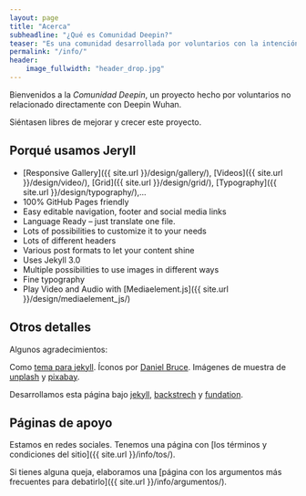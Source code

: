 ```yaml
---
layout: page
title: "Acerca"
subheadline: "¿Qué es Comunidad Deepin?"
teaser: "Es una comunidad desarrollada por voluntarios con la intención de ayudar a experimentar este sistema operativo. También participamos en proyectos relacionados a Linux."
permalink: "/info/"
header:
    image_fullwidth: "header_drop.jpg"
---
```


Bienvenidos a la *Comunidad Deepin*, un proyecto hecho por voluntarios no relacionado directamente con Deepin Wuhan. 

Siéntasen libres de mejorar y crecer este proyecto.

## Porqué usamos Jeryll

* [Responsive Gallery]({{ site.url }}/design/gallery/), [Videos]({{ site.url }}/design/video/), [Grid]({{ site.url }}/design/grid/), [Typography]({{ site.url }}/design/typography/),...
* 100% GitHub Pages friendly
* Easy editable navigation, footer and social media links
* Language Ready – just translate one file.
* Lots of possibilities to customize it to your needs
* Lots of different headers
* Various post formats to let your content shine
* Uses Jekyll 3.0
* Multiple possibilities to use images in different ways
* Fine typography
* Play Video and Audio with [Mediaelement.js]({{ site.url }}/design/mediaelement_js/)


## Otros detalles
Algunos agradecimientos:

Como [tema para jekyll](http://mademistakes.com/work/jekyll-themes/). Íconos por [Daniel Bruce](http://entypo.com/). Imágenes de muestra de [unplash](http://unsplash.com/) y [pixabay](http://pixabay.com).

Desarrollamos esta página bajo [jekyll](http://jekyll.org/), [backstrech](http://srobbin.com/jquery-plugins/backstretch/) y [fundation](http://foundation.zurb.com/).


## Páginas de apoyo

Estamos en redes sociales. Tenemos una página con [los términos y condiciones del sitio]({{ site.url }}/info/tos/).

Si tienes alguna queja, elaboramos una [página con los argumentos más frecuentes para debatirlo]({{ site.url }}/info/argumentos/).
